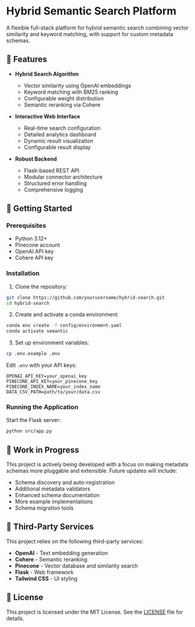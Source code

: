 # Hybrid Semantic Search Platform

A flexible full-stack platform for hybrid semantic search combining vector similarity and keyword matching, with support for custom metadata schemas.

## 🌟 Features

- **Hybrid Search Algorithm**
  - Vector similarity using OpenAI embeddings
  - Keyword matching with BM25 ranking
  - Configurable weight distribution
  - Semantic reranking via Cohere

- **Interactive Web Interface**
  - Real-time search configuration
  - Detailed analytics dashboard
  - Dynamic result visualization
  - Configurable result display

- **Robust Backend**
  - Flask-based REST API
  - Modular connector architecture
  - Structured error handling
  - Comprehensive logging

## 🚀 Getting Started

### Prerequisites

- Python 3.12+
- Pinecone account
- OpenAI API key
- Cohere API key

### Installation

1. Clone the repository:
```bash
git clone https://github.com/yourusername/hybrid-search.git
cd hybrid-search
```

2. Create and activate a conda environment:
```bash
conda env create -f config/environment.yaml
conda activate semantic
```

3. Set up environment variables:
```bash
cp .env.example .env
```

Edit `.env` with your API keys:
```
OPENAI_API_KEY=your_openai_key
PINECONE_API_KEY=your_pinecone_key
PINECONE_INDEX_NAME=your_index_name
DATA_CSV_PATH=path/to/your/data.csv
```

### Running the Application

Start the Flask server:
```bash
python src/app.py
```

## 🚧 Work in Progress

This project is actively being developed with a focus on making metadata schemas more pluggable and extensible. Future updates will include:

- Schema discovery and auto-registration
- Additional metadata validators
- Enhanced schema documentation
- More example implementations
- Schema migration tools

## 🙏 Third-Party Services

This project relies on the following third-party services:

- **OpenAI** - Text embedding generation
- **Cohere** - Semantic reranking
- **Pinecone** - Vector database and similarity search
- **Flask** - Web framework
- **Tailwind CSS** - UI styling

## 📄 License

This project is licensed under the MIT License. See the [LICENSE](LICENSE) file for details.